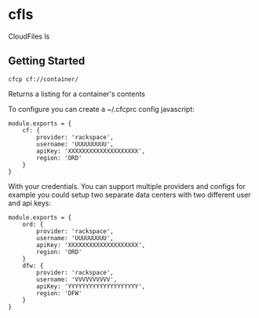 cfls
=========

CloudFiles ls

Getting Started
---------------

	cfcp cf://container/

Returns a listing for a container's contents

To configure you can create a ~/.cfcprc config javascript:

	module.exports = {
		cf: {
			provider: 'rackspace',
			username: 'UUUUUUUUU',
			apiKey: 'XXXXXXXXXXXXXXXXXXXX',
			region: 'ORD'
		}
	}

With your credentials.  You can support multiple providers and configs
for example you could setup two separate data centers with two different
user and api keys:

	module.exports = {
		ord: {
			provider: 'rackspace',
			username: 'UUUUUUUUU',
			apiKey: 'XXXXXXXXXXXXXXXXXXXX',
			region: 'ORD'
		}
		dfw: {
			provider: 'rackspace',
			username: 'VVVVVVVVVV',
			apiKey: 'YYYYYYYYYYYYYYYYYYYY',
			region: 'DFW'
		}
	}


